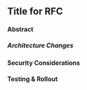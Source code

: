 ## Title for RFC

#### Abstract


##### Architecture Changes


#### Security Considerations


#### Testing & Rollout
